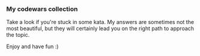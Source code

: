 ### My codewars collection

Take a look if you're stuck in some kata.
My answers are sometimes not the most beautiful, but they will certainly lead you on the right path to approach the topic.


Enjoy and have fun :)

